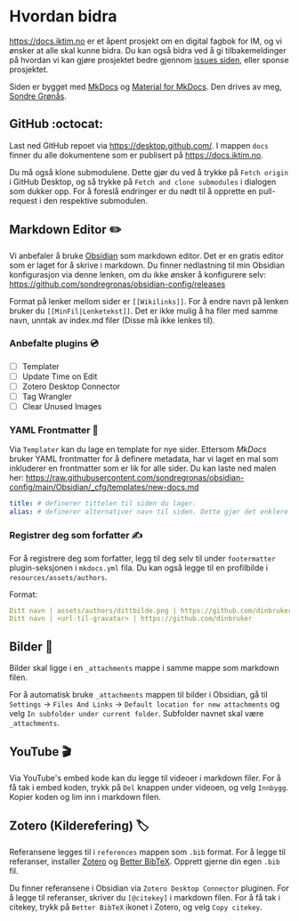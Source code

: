 # **Hvordan bidra**
https://docs.iktim.no er et åpent prosjekt om en digital fagbok for IM, og vi ønsker at alle skal kunne bidra. Du kan også bidra ved å gi tilbakemeldinger på hvordan vi kan gjøre prosjektet bedre gjennom [issues siden](https://github.com/VaagenIM/docs.iktim.no/issues), eller sponse prosjektet.

Siden er bygget med [MkDocs](https://www.mkdocs.org/) og [Material for MkDocs](https://squidfunk.github.io/mkdocs-material/). Den drives av meg, [Sondre Grønås](https://github.com/sondregronas).

## **GitHub** :octocat:
Last ned GitHub repoet via https://desktop.github.com/. I mappen `docs` finner du alle dokumentene som er publisert på https://docs.iktim.no.

Du må også klone submodulene. Dette gjør du ved å trykke på `Fetch origin` i GitHub Desktop, og så trykke på `Fetch and clone submodules` i dialogen som dukker opp. For å foreslå endringer er du nødt til å opprette en pull-request i den respektive submodulen.

## **Markdown Editor** :pencil2:
Vi anbefaler å bruke [Obsidian](https://obsidian.md/) som markdown editor. Det er en gratis editor som er laget for å skrive i markdown. Du finner nedlastning til min Obsidian konfigurasjon via denne lenken, om du ikke ønsker å konfigurere selv: https://github.com/sondregronas/obsidian-config/releases

Format på lenker mellom sider er `[[Wikilinks]]`. For å endre navn på lenken bruker du `[[MinFil|Lenketekst]]`. Det er ikke mulig å ha filer med samme navn, unntak av index.md filer (Disse må ikke lenkes til).

### **Anbefalte plugins** :cd:
- [ ] Templater
- [ ] Update Time on Edit
- [ ] Zotero Desktop Connector
- [ ] Tag Wrangler
- [ ] Clear Unused Images

### **YAML Frontmatter** :pencil:
Via `Templater` kan du lage en template for nye sider. Ettersom _MkDocs_ bruker YAML frontmatter for å definere metadata, har vi laget en mal som inkluderer en frontmatter som er lik for alle sider. Du kan laste ned malen her: https://raw.githubusercontent.com/sondregronas/obsidian-config/main/Obsidian/_cfg/templates/new-docs.md

```yaml
title: # definerer tittelen til siden du lager.
alias: # definerer alternativer navn til siden. Dette gjør det enklere å søke opp siden, mens den gir mulighet å lenke til siden under flere navn.
```
### **Registrer deg som forfatter** :writing_hand:
For å registrere deg som forfatter, legg til deg selv til under `footermatter` plugin-seksjonen i `mkdocs.yml` fila. Du kan også legge til en profilbilde i `resources/assets/authors`.

Format: 
```yaml
Ditt navn | assets/authors/dittbilde.png | https://github.com/dinbruker
Ditt navn | <url-til-gravatar> | https://github.com/dinbruker
```

## **Bilder** :art:
Bilder skal ligge i en `_attachments` mappe i samme mappe som markdown filen.

For å automatisk bruke `_attachments` mappen til bilder i Obsidian, gå til `Settings` -> `Files And Links` -> `Default location for new attachments` og velg `In subfolder under current folder`. Subfolder navnet skal være `_attachments`.

## **YouTube** :clapper:
Via YouTube's embed kode kan du legge til videoer i markdown filer. For å få tak i embed koden, trykk på `Del` knappen under videoen, og velg `Innbygg`. Kopier koden og lim inn i markdown filen.

## **Zotero (Kilderefering)** :label:
Referansene legges til i `references` mappen som `.bib` format. For å legge til referanser, installer [Zotero](https://www.zotero.org/) og [Better BibTeX](https://retorque.re/zotero-better-bibtex/). Opprett gjerne din egen `.bib` fil.

Du finner referansene i Obsidian via `Zotero Desktop Connector` pluginen. For å legge til referanser, skriver du `[@citekey]` i markdown filen. For å få tak i citekey, trykk på `Better BibTeX` ikonet i Zotero, og velg `Copy citekey`.
